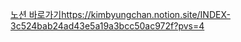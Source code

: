 [노션 바로가기](https://kimbyungchan.notion.site/INDEX-3c524bab24ad43e5a19a3bcc50ac972f?pvs=4)https://kimbyungchan.notion.site/INDEX-3c524bab24ad43e5a19a3bcc50ac972f?pvs=4
